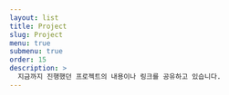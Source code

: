 ```yaml
---
layout: list
title: Project
slug: Project
menu: true
submenu: true
order: 15
description: >
  지금까지 진행했던 프로젝트의 내용이나 링크를 공유하고 있습니다.
---
```

